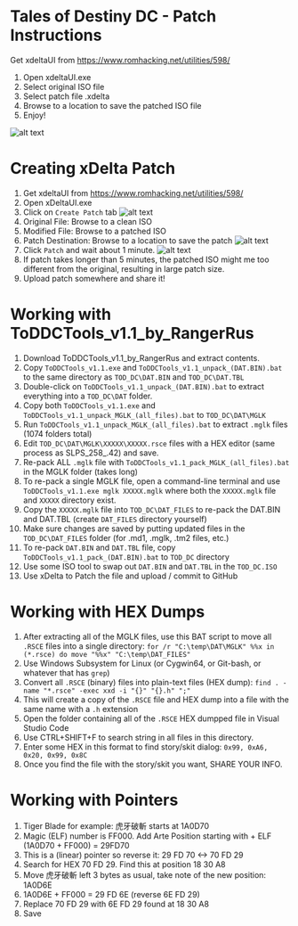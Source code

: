 # Tales of Destiny DC - Patch Instructions
Get xdeltaUI from https://www.romhacking.net/utilities/598/
1. Open xdeltaUI.exe
1. Select original ISO file
1. Select patch file .xdelta
1. Browse to a location to save the patched ISO file
1. Enjoy!

![alt text](https://raw.githubusercontent.com/pnvnd/Tales-of-Destiny-DC/master/patch/xdelta_patch.png "xdeltaUI patching instructions.")

# Creating xDelta Patch
1. Get xdeltaUI from https://www.romhacking.net/utilities/598/
1. Open xDeltaUI.exe
1. Click on `Create Patch` tab
![alt text](https://raw.githubusercontent.com/pnvnd/Tales-of-Destiny-DC/master/patch/xdelta_01.png "Create xdeltaUI patch step 1.")
1. Original File: Browse to a clean ISO
1. Modified File: Browse to a patched ISO
1. Patch Destination: Browse to a location to save the patch
![alt text](https://raw.githubusercontent.com/pnvnd/Tales-of-Destiny-DC/master/patch/xdelta_02.png "Create xdeltaUI patch step 2.")
1. Click `Patch` and wait about 1 minute.
![alt text](https://raw.githubusercontent.com/pnvnd/Tales-of-Destiny-DC/master/patch/xdelta_03.png "Create xdeltaUI patch step 3.")
1. If patch takes longer than 5 minutes, the patched ISO might me too different from the original, resulting in large patch size.
1. Upload patch somewhere and share it!

# Working with ToDDCTools_v1.1_by_RangerRus
1. Download ToDDCTools_v1.1_by_RangerRus and extract contents.
1. Copy `ToDDCTools_v1.1.exe` and `ToDDCTools_v1.1_unpack_(DAT.BIN).bat` to the same directory as `TOD_DC\DAT.BIN` and `TOD_DC\DAT.TBL`
1. Double-click on `ToDDCTools_v1.1_unpack_(DAT.BIN).bat` to extract everything into a `TOD_DC\DAT` folder.
1. Copy both `ToDDCTools_v1.1.exe` and `ToDDCTools_v1.1_unpack_MGLK_(all_files).bat` to `TOD_DC\DAT\MGLK`
1. Run `ToDDCTools_v1.1_unpack_MGLK_(all_files).bat` to extract `.mglk` files (1074 folders total)
1. Edit `TOD_DC\DAT\MGLK\XXXXX\XXXXX.rsce` files with a HEX editor (same process as SLPS_258_.42) and save.
1. Re-pack ALL `.mglk` file with `ToDDCTools_v1.1_pack_MGLK_(all_files).bat` in the MGLK folder (takes long)
1. To re-pack a single MGLK file, open a command-line terminal and use `ToDDCTools_v1.1.exe mglk XXXXX.mglk` where both the `XXXXX.mglk` file and `XXXXX` directory exist.
1. Copy the `XXXXX.mglk` file into `TOD_DC\DAT_FILES` to re-pack the DAT.BIN and DAT.TBL (create `DAT_FILES` directory yourself)
1. Make sure changes are saved by putting updated files in the `TOD_DC\DAT_FILES` folder (for .md1, .mglk, .tm2  files, etc.)
1. To re-pack `DAT.BIN` and `DAT.TBL` file, copy `ToDDCTools_v1.1_pack_(DAT.BIN).bat` to `TOD_DC` directory
1. Use some ISO tool to swap out `DAT.BIN` and `DAT.TBL` in the `TOD_DC.ISO`
1. Use xDelta to Patch the file and upload / commit to GitHub

# Working with HEX Dumps
1. After extracting all of the MGLK files, use this BAT script to move all `.RSCE` files into a single directory: `for /r "C:\temp\DAT\MGLK" %%x in (*.rsce) do move "%%x" "C:\temp\DAT_FILES"`
1. Use Windows Subsystem for Linux (or Cygwin64, or Git-bash, or whatever that has `grep`)
1. Convert all `.RSCE` (binary) files into plain-text files (HEX dump): `find . -name "*.rsce" -exec xxd -i "{}" "{}.h" ";"`
1. This will create a copy of the `.RSCE` file and HEX dump into a file with the same name with a `.h` extension
1. Open the folder containing all of the `.RSCE` HEX dumpped file in Visual Studio Code
1. Use CTRL+SHIFT+F to search string in all files in this directory.
1. Enter some HEX in this format to find story/skit dialog: `0x99, 0xA6, 0x20, 0x99, 0x8C`
1. Once you find the file with the story/skit you want, SHARE YOUR INFO.


# Working with Pointers
1. Tiger Blade for example: <Sword Icon> 虎牙破斬 starts at 1A0D70
2. Magic (ELF) number is FF000.  Add Arte Position starting with <Sword Icon> + ELF (1A0D70 + FF000) = 29FD70
3. This is a (linear) pointer so reverse it: 29 FD 70 <-> 70 FD 29
4. Search for HEX 70 FD 29.  Find this at position 18 30 A8
5. Move <Sword Icon> 虎牙破斬 left 3 bytes as usual, take note of the new position: 1A0D6E
6. 1A0D6E + FF000 = 29 FD 6E (reverse 6E FD 29)
7. Replace 70 FD 29 with 6E FD 29 found at 18 30 A8
8. Save